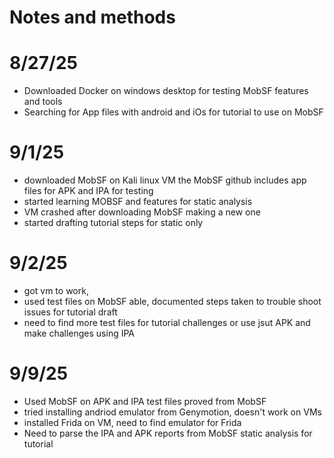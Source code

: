 # Notes and methods

# 8/27/25
* Downloaded Docker on windows desktop for testing MobSF features and tools
* Searching for App files with android and iOs  for tutorial to use on MobSF

# 9/1/25
* downloaded MobSF on Kali linux VM the MobSF github includes app files for APK and IPA for testing
* started learning MOBSF and features for static analysis 
* VM crashed after downloading MobSF making a new one
* started drafting tutorial steps for static only

# 9/2/25
* got vm to work, 
* used test files on MobSF able, documented steps taken to trouble shoot issues for tutorial draft
* need to find more test files for tutorial challenges or use jsut APK and make challenges using IPA

# 9/9/25
* Used MobSF on APK and IPA test files proved from MobSF
* tried installing andriod emulator from Genymotion, doesn't work on VMs
* installed Frida on VM, need to find emulator for Frida
* Need to parse the IPA and APK reports from MobSF static analysis for tutorial
